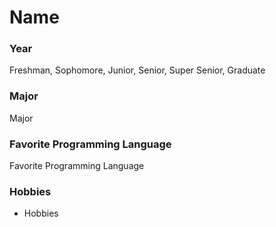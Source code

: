 # Name

### Year

Freshman, Sophomore, Junior, Senior, Super Senior, Graduate

### Major

Major

### Favorite Programming Language

Favorite Programming Language

### Hobbies

- Hobbies
